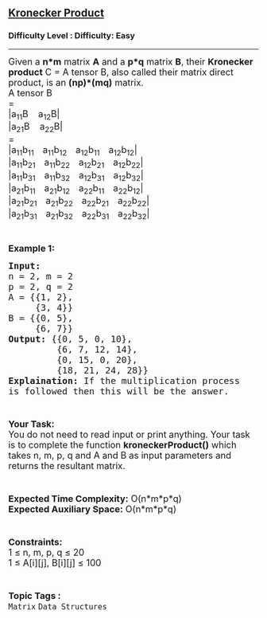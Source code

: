 <h2><a href="https://www.geeksforgeeks.org/problems/kronecker-product0918/1?page=1&category=Matrix,Graph&difficulty=Easy&status=unsolved&sortBy=accuracy">Kronecker Product</a></h2><h3>Difficulty Level : Difficulty: Easy</h3><hr><div class="problems_problem_content__Xm_eO"><p><span style="font-size:18px">Given a <strong>n*m</strong>&nbsp;matrix <strong>A</strong> and a <strong>p*q</strong>&nbsp;matrix <strong>B</strong>, their <strong>Kronecker product</strong> C = A tensor B, also called their matrix direct product, is an <strong>(np)*(mq)</strong>&nbsp;matrix.<br>
A tensor B<br>
=<br>
|a<sub>11</sub>B &nbsp; &nbsp;a<sub>12</sub>B|&nbsp;&nbsp;&nbsp;&nbsp; &nbsp; &nbsp; &nbsp; &nbsp;<br>
|a<sub>21</sub>B &nbsp; &nbsp;a<sub>22</sub>B|<br>
=&nbsp; &nbsp;<br>
|a<sub>11</sub>b<sub>11 &nbsp;&nbsp;</sub> a<sub>11</sub>b<sub>12 &nbsp;&nbsp;</sub> a<sub>12</sub>b<sub>11 &nbsp;&nbsp;</sub> a<sub>12</sub>b<sub>12</sub>|<br>
|a<sub>11</sub>b<sub>21 &nbsp;&nbsp;</sub> a<sub>11</sub>b<sub>22 &nbsp;&nbsp;</sub> a<sub>12</sub>b<sub>21 &nbsp;&nbsp;</sub> a<sub>12</sub>b<sub>22</sub>|<br>
|a<sub>11</sub>b<sub>31 &nbsp;&nbsp;</sub> a<sub>11</sub>b<sub>32 &nbsp;&nbsp;</sub> a<sub>12</sub>b<sub>31 &nbsp;&nbsp;</sub> a<sub>12</sub>b<sub>32</sub>|<br>
|a<sub>21</sub>b<sub>11 &nbsp;&nbsp;</sub> a<sub>21</sub>b<sub>12 &nbsp;&nbsp;</sub> a<sub>22</sub>b<sub>11 &nbsp;&nbsp;</sub> a<sub>22</sub>b<sub>12</sub>|<br>
|a<sub>21</sub>b<sub>21 &nbsp;&nbsp;</sub> a<sub>21</sub>b<sub>22 &nbsp;&nbsp;</sub> a<sub>22</sub>b<sub>21 &nbsp;&nbsp;</sub> a<sub>22</sub>b<sub>22</sub>|<br>
|a<sub>21</sub>b<sub>31 &nbsp;&nbsp;</sub> a<sub>21</sub>b<sub>32 &nbsp;&nbsp;</sub> a<sub>22</sub>b<sub>31 &nbsp; </sub>&nbsp;a<sub>22</sub>b<sub>32</sub>|</span></p>

<p>&nbsp;</p>

<p><strong><span style="font-size:18px">Example 1:</span></strong></p>

<pre><span style="font-size:18px"><strong>Input:</strong> 
n = 2, m = 2 
p = 2, q = 2
A = {{1, 2}, 
&nbsp;    {3, 4}}
B = {{0, 5}, 
&nbsp;    {6, 7}}
<strong>Output:</strong> {{0, 5, 0, 10}, 
&nbsp;        {6, 7, 12, 14}, 
&nbsp;        {0, 15, 0, 20}, 
&nbsp;        {18, 21, 24, 28}}
<strong>Explaination:</strong> If the multiplication process 
is followed then this will be the answer.</span></pre>

<p>&nbsp;</p>

<p><span style="font-size:18px"><strong>Your Task:</strong><br>
You do not need to read input or print anything. Your task is to complete the function <strong>kroneckerProduct()</strong> which takes n, m, p, q and A and B as input parameters and returns the resultant matrix.</span></p>

<p>&nbsp;</p>

<p><span style="font-size:18px"><strong>Expected Time Complexity:</strong> O(n*m*p*q)<br>
<strong>Expected Auxiliary Space:</strong> O(n*m*p*q)</span></p>

<p>&nbsp;</p>

<p><span style="font-size:18px"><strong>Constraints:</strong><br>
1 ≤ n, m, p, q ≤ 20<br>
1 ≤ A[i][j], B[i][j] ≤ 100&nbsp;</span></p>
</div><br><p><span style=font-size:18px><strong>Topic Tags : </strong><br><code>Matrix</code>&nbsp;<code>Data Structures</code>&nbsp;